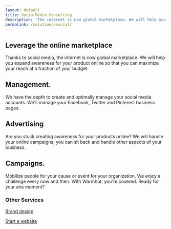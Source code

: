 ```yaml
---
layout: default
title: Socia Media Consulting
description: 'The internet is now global marketplace. We will help you expand awareness for your product online so that you can maximize your reach at a fraction '
permalink: /solutions/social/
---
```

<section class = 'division'>
    <div class = 'transparent about weather'>
        <h1>Leverage the online marketplace</h1>
        <div class = 'half'>
            <p>
            Thanks to social media, the internet is now global marketplace.
            We will help you expand awareness for your product online so that you can 
            maximize your reach at a fraction of your budget.
            </p>
        </div>
        <div class = 'flex-panel services'>
            <div class = 'flex-item trio'>
                <h2 class = 'left-text'>Management.</h2>
                <p>We have the depth to create and optimally manage your social media
                accounts. We'll manage your Facebook, Twitter and Pinterest business pages.
                </p>
            </div>
            <div class = 'flex-item trio'>
                <h2 class = 'left-text'>Advertising</h2>
            <p> Are you stuck creating awareness for your products online? We will handle your
            online campaigns, you can sit back and handle other aspects of your business.
            </p>
            </div>
            <div class = 'flex-item trio'>
                <h2 class = 'left-text'>Campaigns.</h2>
                <p> Mobilize people for your cause or event for your organization. We enjoy a challenge every now and then. With Warmhut, you're covered. 
                Ready for your aha moment?</p>
            </div>
        </div>
        <div class = 'center-text' id = 'other'>
            <h3>Other Services</h3>
            <div class = 'expand-me flex-panel'>
            <a href = '/solutions/brand/' class = 'flex-item quad'>
                <div class = 'service-icon green'><i class = 'icon icon-share'></i></div>
                <p>Brand design</p>
            </a>
            <a href = '/solutions/web/' class = 'flex-item quad'>
                <div class = 'service-icon green'><i class = 'icon icon-desktop'></i></div> 
                <p>Start a website</p>
            </a>
            </div>
        </div>
    </div>
</section>